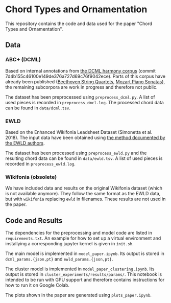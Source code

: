 # Chord Types and Ornamentation

This repository contains the code and data used for the paper
"Chord Types and Ornamentation".

## Data

### ABC+ (DCML)

Based on internal annotations from [the DCML harmony corpus](https://github.com/DCMLab/corpora)
(commit 7d4b155c46100e149de376a727d69c76f9042ece).
Parts of this corpus have already been published ([Beethoven String Quartets](https://github.com/DCMLab/ABC/), [Mozart Piano Sonatas](https://github.com/DCMLab/mozart_piano_sonatas/)),
the remaining subcorpora are work in progress and therefore not public.

The dataset has been preprocessed using `preprocess_dcml.py`.
A list of used pieces is recorded in `preprocess_dmcl.log`.
The processed chord data can be found in `data/dcml.tsv`.

### EWLD

Based on the Enhanced Wikifonia Leadsheet Dataset (Simonetta et al. 2018).
The input data have been obtained using
[the method documented by the EWLD authors](https://framagit.org/sapo/OpenEWLD).

The dataset has been processed using `preprocess_ewld.py`
and the resulting chord data can be found in `data/ewld.tsv`.
A list of used pieces is recorded in `preprocess_ewld.log`.

### Wikifonia (obsolete)

We have included data and results on the original Wikifonia dataset
(which is not available anymore).
They follow the same format as the EWLD data, but with `wikifonia` replacing `ewld` in filenames.
These results are not used in the paper.

## Code and Results

The dependencies for the preprocessing and model code are listed in `requirements.txt`.
An example for how to set up a virtual environment
and installying a corresponding jupyter kernel
is given in `init.sh`.

The main model is implemented in `model_paper.ipynb`.
Its output is stored in `dcml_params.{json,pt}` and `ewld_params.{json,pt}`.

The cluster model is implemented in `model_paper_clustering.ipynb`.
Its output is stored in `cluster_experiments/results/params/`.
This notebook is intended to be run with GPU support
and therefore contains instructions for how to run it on Google Colab.

The plots shown in the paper are generated using `plots_paper.ipynb`.
